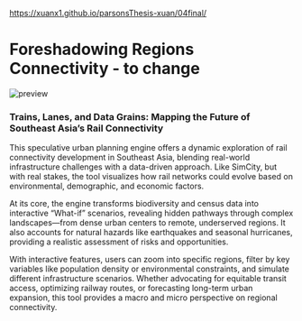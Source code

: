 https://xuanx1.github.io/parsonsThesis-xuan/04final/

# Foreshadowing Regions Connectivity - to change
![preview](https://github.com/user-attachments/assets/6ae3bd85-f44c-49a7-81d8-0727575b43d1)

### Trains, Lanes, and Data Grains: Mapping the Future of Southeast Asia’s Rail Connectivity

This speculative urban planning engine offers a dynamic exploration of rail connectivity development in Southeast Asia, blending real-world infrastructure challenges with a data-driven approach. Like SimCity, but with real stakes, the tool visualizes how rail networks could evolve based on environmental, demographic, and economic factors.

At its core, the engine transforms biodiversity and census data into interactive “What-if” scenarios, revealing hidden pathways through complex landscapes—from dense urban centers to remote, underserved regions. It also accounts for natural hazards like earthquakes and seasonal hurricanes, providing a realistic assessment of risks and opportunities.

With interactive features, users can zoom into specific regions, filter by key variables like population density or environmental constraints, and simulate different infrastructure scenarios. Whether advocating for equitable transit access, optimizing railway routes, or forecasting long-term urban expansion, this tool provides a macro and micro perspective on regional connectivity.
